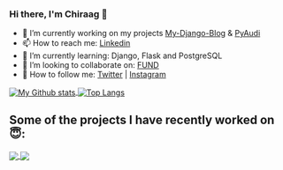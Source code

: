 ### Hi there, I'm Chiraag 👋

- 🔭 I’m currently working on my projects [My-Django-Blog](https://github.com/chiraag-kakar/My-Django-Blog) & [PyAudi](https://github.com/chiraag-kakar/PyAudi)
- 📫 How to reach me: [Linkedin](https://linkedin.com/in/chiraag-kakar) 
- 🌱 I’m currently learning: Django, Flask and PostgreSQL
- 👯 I’m looking to collaborate on: [FUND](https://github.com/chiraag-kakar/FUND)
- 💬 How to follow me: [Twitter](https://twitter.com/0212Chiraag) | [Instagram](https://instagram.com/0212Chiraag)


<a href="#">
  <img alt="My Github stats"align="center" src="https://github-readme-stats.vercel.app/api?username=chiraag-kakar&count_private=true&hide=contribs,issues&show_icons=true&layout=compact&theme=dark" />
</a>
<a href="#">
  <img alt="Top Langs"align="center" src="https://github-readme-stats.vercel.app/api/top-langs/?username=chiraag-kakar&layout=compact&theme=dark" />
</a>


## Some of the projects I have recently worked on 😇:
<a href="https://github.com/chiraag-kakar/FUND">
  <img align="center" src="https://github-readme-stats.vercel.app/api/pin/?username=chiraag-kakar&repo=FUND&theme=dark" />
</a>
<a href="https://github.com/chiraag-kakar/PSA">
  <img align="center" src="https://github-readme-stats.vercel.app/api/pin/?username=chiraag-kakar&repo=PSA&theme=dark" />
</a>







<!--
**chiraag-kakar/chiraag-kakar** is a ✨ _special_ ✨ repository because its `README.md` (this file) appears on your GitHub profile.

Here are some ideas to get you started:

- 🔭 I’m currently working on ...
- 🌱 I’m currently learning ...
- 👯 I’m looking to collaborate on ...
- 🤔 I’m looking for help with ...
- 💬 Ask me about ...
- 📫 How to reach me: ...
- 😄 Pronouns: ...
- ⚡ Fun fact: ...
-->
